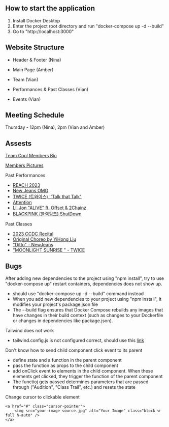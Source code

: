 ## How to start the application

1. Install Docker Desktop
2. Enter the project root directory and run "docker-compose up -d --build"
3. Go to "http://localhost:3000"

## Website Structure

- Header & Footer (Nina)

- Main Page (Amber)

- Team (Vian)

- Performances & Past Classes (Vian)

- Events (Vian)

## Meeting Schedule

Thursday - 12pm (Nina), 2pm (Vian and Amber)

## Assests

[Team Cool Members Bio](https://docs.google.com/spreadsheets/d/1hc4pCpTPSeSfhhpOfx_QUp473Pjtu0hQKs0hZIrGRrE/edit?usp=sharing)

[Members Pictures](https://drive.google.com/drive/folders/1PJsJJzpfdbaGrp6xYVPbLjbJ_-DMwwZJ)

Past Performances

- [REACH 2023](https://www.youtube.com/watch?v=z1yt9heh8zA)
- [New Jeans OMG](https://www.youtube.com/watch?v=P46FPSGg_wY)
- [TWICE (트와이스) ''Talk that Talk"](https://www.youtube.com/watch?v=q_ls6QFjI7k)
- [Attention](https://www.youtube.com/@casuallycooldance9736/videos)
- [Lil Jon "ALIVE" ft. Offset & 2Chainz](https://www.youtube.com/watch?v=D_Ijr8iD6VI)
- [BLACKPINK (블랙핑크) ShutDown](https://www.youtube.com/watch?v=0R1X41eIAyE)

Past Classes

- [2023 CCDC Recital](https://www.instagram.com/reel/Cq19sOmsxNe/?utm_source=ig_web_copy_link&igshid=MzRlODBiNWFlZA==)
- [Original Choreo by YiHong Liu](https://www.instagram.com/p/Cke4chTPD9L/)
- ["Ditto" - NewJeans](https://www.youtube.com/watch?v=veorxMADmxY)
- ["MOONLIGHT SUNRISE " - TWICE](https://www.youtube.com/watch?v=G4sA_d-5YJg)

## Bugs

After adding new dependencies to the project using "npm install", try to use "docker-compose up" restart containers, dependencies does not show up.

- should use "docker-compose up -d --build" command instead
- When you add new dependencies to your project using "npm install", it modifies your project's package.json file
- The --build flag ensures that Docker Compose rebuilds any images that have changes in their build context (such as changes to your Dockerfile or changes in dependencies like package.json).

Tailwind does not work

- tailwind.config.js is not configured correct, should use this [link](https://tailwindcss.com/docs/guides/create-react-app)

Don't know how to send child component click event to its parent

- define state and a function in the parent component
- pass the function as props to the child component
- add onClick event to elements in the child component. When these elements get clicked, they trigger the function of the parent component
- The functioj gets passed determines parameters that are passed through ("Audition", "Class Trail", etc.) and resets the state

Change cursor to clickable element

```
<a href="#" class="cursor-pointer">
    <img src="your-image-source.jpg" alt="Your Image" class="block w-full h-auto" />
</a>
```
